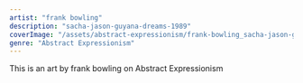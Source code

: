 ```yaml
---
artist: "frank bowling"
description: "sacha-jason-guyana-dreams-1989"
coverImage: "/assets/abstract-expressionism/frank-bowling_sacha-jason-guyana-dreams-1989.jpg"
genre: "Abstract Expressionism"
---
```

This is an art by frank bowling on Abstract Expressionism

